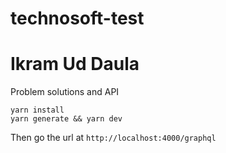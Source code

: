 # technosoft-test
# Ikram Ud Daula

Problem solutions and API

```
yarn install
yarn generate && yarn dev
```

Then go the url at `http://localhost:4000/graphql`